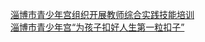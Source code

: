   
[淄博市青少年宫组织开展教师综合实践技能培训](http://www.dianyue.me/archives/142/c8ph4y02v8lqoc2k/)  
[淄博市青少年宫“为孩子扣好人生第一粒扣子”](http://www.dianyue.me/archives/603/6lus6wz93o9wrwyn/)